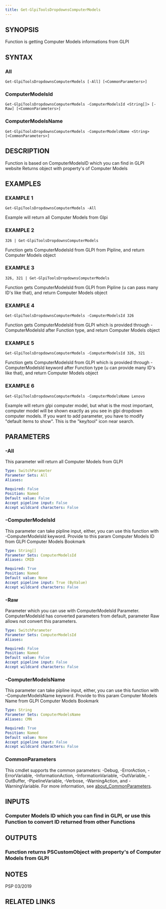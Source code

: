 ```yaml
---
title: Get-GlpiToolsDropdownsComputerModels
---
```


## SYNOPSIS
Function is getting Computer Models informations from GLPI

## SYNTAX

### All
```
Get-GlpiToolsDropdownsComputerModels [-All] [<CommonParameters>]
```

### ComputerModelsId
```
Get-GlpiToolsDropdownsComputerModels -ComputerModelsId <String[]> [-Raw] [<CommonParameters>]
```

### ComputerModelsName
```
Get-GlpiToolsDropdownsComputerModels -ComputerModelsName <String> [<CommonParameters>]
```

## DESCRIPTION
Function is based on ComputerModelsID which you can find in GLPI website
Returns object with property's of Computer Models

## EXAMPLES

### EXAMPLE 1
```
Get-GlpiToolsDropdownsComputerModels -All
```

Example will return all Computer Models from Glpi

### EXAMPLE 2
```
326 | Get-GlpiToolsDropdownsComputerModels
```

Function gets ComputerModelsId from GLPI from Pipline, and return Computer Models object

### EXAMPLE 3
```
326, 321 | Get-GlpiToolsDropdownsComputerModels
```

Function gets ComputerModelsId from GLPI from Pipline (u can pass many ID's like that), and return Computer Models object

### EXAMPLE 4
```
Get-GlpiToolsDropdownsComputerModels -ComputerModelsId 326
```

Function gets ComputerModelsId from GLPI which is provided through -ComputerModelsId after Function type, and return Computer Models object

### EXAMPLE 5
```
Get-GlpiToolsDropdownsComputerModels -ComputerModelsId 326, 321
```

Function gets ComputerModelsId from GLPI which is provided through -ComputerModelsId keyword after Function type (u can provide many ID's like that), and return Computer Models object

### EXAMPLE 6
```
Get-GlpiToolsDropdownsComputerModels -ComputerModelsName Lenovo
```

Example will return glpi computer model, but what is the most important, computer model will be shown exactly as you see in glpi dropdown computer models.
If you want to add parameter, you have to modify "default items to show".
This is the "key/tool" icon near search.

## PARAMETERS

### -All
This parameter will return all Computer Models from GLPI

```yaml
Type: SwitchParameter
Parameter Sets: All
Aliases:

Required: False
Position: Named
Default value: False
Accept pipeline input: False
Accept wildcard characters: False
```

### -ComputerModelsId
This parameter can take pipline input, either, you can use this function with -ComputerModelsId keyword.
Provide to this param Computer Models ID from GLPI Computer Models Bookmark

```yaml
Type: String[]
Parameter Sets: ComputerModelsId
Aliases: CMID

Required: True
Position: Named
Default value: None
Accept pipeline input: True (ByValue)
Accept wildcard characters: False
```

### -Raw
Parameter which you can use with ComputerModelsId Parameter.
ComputerModelsId has converted parameters from default, parameter Raw allows not convert this parameters.

```yaml
Type: SwitchParameter
Parameter Sets: ComputerModelsId
Aliases:

Required: False
Position: Named
Default value: False
Accept pipeline input: False
Accept wildcard characters: False
```

### -ComputerModelsName
This parameter can take pipline input, either, you can use this function with -ComputerModelsName keyword.
Provide to this param Computer Models Name from GLPI Computer Models Bookmark

```yaml
Type: String
Parameter Sets: ComputerModelsName
Aliases: CMN

Required: True
Position: Named
Default value: None
Accept pipeline input: False
Accept wildcard characters: False
```

### CommonParameters
This cmdlet supports the common parameters: -Debug, -ErrorAction, -ErrorVariable, -InformationAction, -InformationVariable, -OutVariable, -OutBuffer, -PipelineVariable, -Verbose, -WarningAction, and -WarningVariable. For more information, see [about_CommonParameters](http://go.microsoft.com/fwlink/?LinkID=113216).

## INPUTS

### Computer Models ID which you can find in GLPI, or use this Function to convert ID returned from other Functions
## OUTPUTS

### Function returns PSCustomObject with property's of Computer Models from GLPI
## NOTES
PSP 03/2019

## RELATED LINKS
